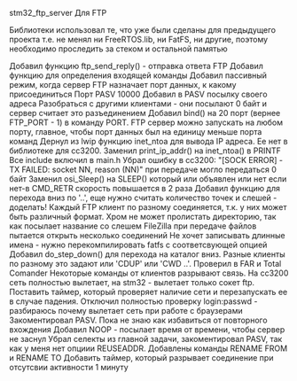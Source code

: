 stm32_ftp_server
Для FTP

Библиотеки использовал те, что уже были сделаны для предыдущего проекта т.е. не менял ни FreeRTOS.lib, ни FatFS, ни другие, поэтому необходимо проследить за стеком и остальной памятью

Добавил функцию ftp_send_reply() - отправка ответа FTP
Добавил функцию для определения входящей команды
Добавил пассивный режим, когда сервер FTP назначает порт данных, к какому присоединиться
Порт PASV 10000
Добавил в PASV посылку своего адреса
Разобраться с другими клиентами - они посылают 0 байт и сервер считает это разъединением
Добавил bind() на 20 порт (вернее FTP_PORT - 1) в команду PORT. FTP сервер можно запускать на любом порту, главное, чтобы порт данных был на единицу меньше порта команд
Дернул из lwip функцию inet_ntoa для вывода IP адреса. Ее нет в библиотеке для сс3200.
Заменил print_ip_addr() на inet_ntoa() в PRINTF
Все include включил в main.h
Убрал ошибку в сс3200: "[SOCK ERROR] - TX FAILED: socket NN, reason (NN)" при передаче могло передаться 0 байт
Заменил osi_Sleep() на SLEEP() который или объявлен или нет если нет-в CMD_RETR скорость повышается в 2 раза
Добавил функцию для перехода вниз по '..', еще нужно считать количество точек и слешей - доделать!
Каждый FTP клиент по разному соединяется, т.к. у них может быть различный формат. Хром не может пролистать директорию, так как посылает название со слешем
FileZilla при передаче файлов пытается открыть несколько соединений
Не хочет записывать длинные имена - нужно перекомпилировать fatfs с соответсвующей опцией
Добавил do_step_down() для перехода на каталог вниз. Разные клиенты по разному это задают или 'CDUP' или 'CWD ..'. Проверил в FAR и Total Comander
Некоторые команды от клиентов разрывают связь. На сс3200 сеть полностью вылетает, на stm32 - вылетает только сокет ftp. Поставить таймер, который проверяет наличие сети и перезапускать ее в случае падения.
Отключил полностью проверку login:passwd - разбираюсь почему вылетает сеть при работе с браузерами
Закоментировал PASV. Пока не знаю как избавиться от повторного вхождения
Добавил NOOP - посылает время от времени, чтобы сервер не заснул
Убрал селекты из главной задачи, закоментировал PASV, так как у меня нет опциии REUSEADDR.
Добавлены команды RENAME FROM и RENAME TO
Добавить таймер, который разрывает соединение при отсутсвии активности 1 минуту
